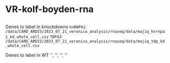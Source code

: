 # VR-kolf-boyden-rna


## 

Genes to label in knockdowns
`hnRNPA1`: `/data/CARD_ARDIS/2023_07_21_veronica_analysis/rnaseq/data/majiq_hnrnpa1_kd_whole_cell.csv`
`TDP43`: `/data/CARD_ARDIS/2023_07_21_veronica_analysis/rnaseq/data/majiq_tdp_kd_whole_cell.csv`

Genes to label in WT
'',
 '',
 '',
 ''
 
